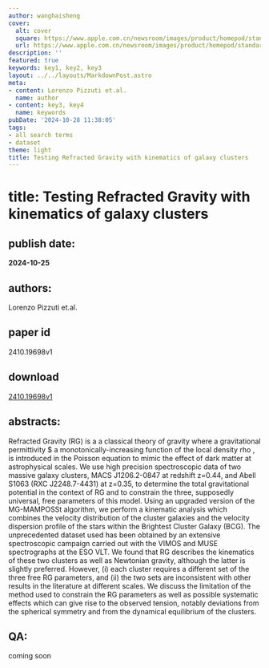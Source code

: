 ```yaml
---
author: wanghaisheng
cover:
  alt: cover
  square: https://www.apple.com.cn/newsroom/images/product/homepod/standard/Apple-HomePod-hero-230118_big.jpg.large_2x.jpg
  url: https://www.apple.com.cn/newsroom/images/product/homepod/standard/Apple-HomePod-hero-230118_big.jpg.large_2x.jpg
description: ''
featured: true
keywords: key1, key2, key3
layout: ../../layouts/MarkdownPost.astro
meta:
- content: Lorenzo Pizzuti et.al.
  name: author
- content: key3, key4
  name: keywords
pubDate: '2024-10-28 11:38:05'
tags:
- all search terms
- dataset
theme: light
title: Testing Refracted Gravity with kinematics of galaxy clusters
---
```


# title: Testing Refracted Gravity with kinematics of galaxy clusters 
## publish date: 
**2024-10-25** 
## authors: 
  Lorenzo Pizzuti et.al. 
## paper id
2410.19698v1
## download
[2410.19698v1](http://arxiv.org/abs/2410.19698v1)
## abstracts:
Refracted Gravity (RG) is a a classical theory of gravity where a gravitational permittivity $ a monotonically-increasing function of the local density rho , is introduced in the Poisson equation to mimic the effect of dark matter at astrophysical scales. We use high precision spectroscopic data of two massive galaxy clusters, MACS J1206.2-0847 at redshift z=0.44, and Abell S1063 (RXC J2248.7-4431) at z=0.35, to determine the total gravitational potential in the context of RG and to constrain the three, supposedly universal, free parameters of this model. Using an upgraded version of the MG-MAMPOSSt algorithm, we perform a kinematic analysis which combines the velocity distribution of the cluster galaxies and the velocity dispersion profile of the stars within the Brightest Cluster Galaxy (BCG). The unprecedented dataset used has been obtained by an extensive spectroscopic campaign carried out with the VIMOS and MUSE spectrographs at the ESO VLT. We found that RG describes the kinematics of these two clusters as well as Newtonian gravity, although the latter is slightly preferred. However, (i) each cluster requires a different set of the three free RG parameters, and (ii) the two sets are inconsistent with other results in the literature at different scales. We discuss the limitation of the method used to constrain the RG parameters as well as possible systematic effects which can give rise to the observed tension, notably deviations from the spherical symmetry and from the dynamical equilibrium of the clusters.
## QA:
coming soon
